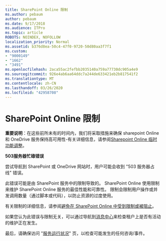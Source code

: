 ```yaml
---
title: SharePoint Online 限制
ms.author: pebaum
author: pebaum
ms.date: 9/17/2018
ms.audience: ITPro
ms.topic: article
ROBOTS: NOINDEX, NOFOLLOW
localization_priority: Normal
ms.assetid: b376d8ea-50c4-47f0-9720-50d80aa3f7f1
ms.custom:
- "9000149"
- "1662"
- "3491"
ms.openlocfilehash: 2aca55ac2fefbb2035140a759a77730dc905a4e9
ms.sourcegitcommit: 926e4ab6aa64ddc7a244de633421eb2b817541f2
ms.translationtype: MT
ms.contentlocale: zh-CN
ms.lasthandoff: 03/26/2020
ms.locfileid: "42958708"
---
```

# <a name="sharepoint-online-throttling"></a>SharePoint Online 限制

**重要说明**：在这些前所未有的时间内，我们将采取措施来确保 sharepoint Online 和 OneDrive 服务保持高可用性-有关详细信息，请参阅[Sharepoint Online 临时功能调整](https://aka.ms/ODSPAdjustments)。

**503服务器忙碌错误**

尝试导航到 SharePoint 或 OneDrive 网站时，用户可能会收到 "503 服务器占线" 错误。 

此错误可能是由 SharePoint 服务中的限制导致的。 SharePoint Online 使用限制来维护 SharePoint Online 服务的最佳性能和可靠性。 限制会限制用户操作或并发调用数量（通过脚本或代码），以防止资源的过度使用。 

有关限制的详细信息，请参阅[避免在 SharePoint Online 中受到限制或被阻止](https://docs.microsoft.com/sharepoint/dev/general-development/how-to-avoid-getting-throttled-or-blocked-in-sharepoint-online)。

如果您认为此错误与限制无关，可以通过导航到[消息中心](https://portal.office.com/adminportal/home#/MessageCenter)来检查租户上是否有活动的维护正在发生。

 最后，请确保访问 "[服务运行状况](https://portal.office.com/adminportal/home#/servicehealth)" 页，以检查可能发生的任何咨询/事件。


